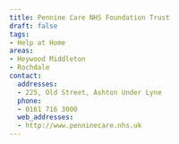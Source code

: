 ```yaml
---
title: Pennine Care NHS Foundation Trust
draft: false
tags:
- Help at Home
areas:
- Heywood Middleton
- Rochdale
contact:
  addresses:
  - 225, Old Street, Ashton Under Lyne
  phone:
  - 0161 716 3000
  web_addresses:
  - http://www.penninecare.nhs.uk
---
```


